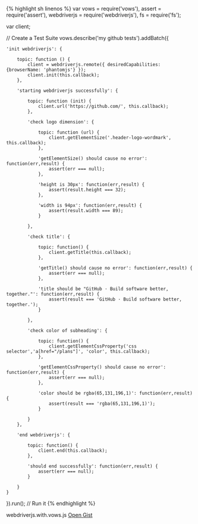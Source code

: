 {% highlight sh linenos %}
var vows = require('vows'),
    assert = require('assert'),
    webdriverjs = require('webdriverjs'),
    fs = require('fs');
 
var client;
 
// Create a Test Suite
vows.describe('my github tests').addBatch({
 
    'init webdriverjs': {
 
        topic: function () {
            client = webdriverjs.remote({ desiredCapabilities: {browserName: 'phantomjs'} });
            client.init(this.callback);
        },
 
        'starting webdriverjs successfully': {
 
            topic: function (init) {
                client.url('https://github.com/', this.callback);
            },
 
            'check logo dimension': {
 
                topic: function (url) {
                    client.getElementSize('.header-logo-wordmark', this.callback);
                },
 
                'getElementSize() should cause no error': function(err,result) {
                    assert(err === null);
                },
 
                'height is 30px': function(err,result) {
                    assert(result.height === 32);
                },
 
                'width is 94px': function(err,result) {
                    assert(result.width === 89);
                }
 
            },
 
            'check title': {
 
                topic: function() {
                    client.getTitle(this.callback);
                },
 
                'getTitle() should cause no error': function(err,result) {
                    assert(err === null);
                },
 
                'title should be "GitHub · Build software better, together."': function(err,result) {
                    assert(result === 'GitHub · Build software better, together.');
                }
 
            },
 
            'check color of subheading': {
 
                topic: function() {
                    client.getElementCssProperty('css selector','a[href="/plans"]', 'color', this.callback);
                },
 
                'getElementCssProperty() should cause no error': function(err,result) {
                    assert(err === null);
                },
 
                'color should be rgba(65,131,196,1)': function(err,result) {
                    assert(result === 'rgba(65,131,196,1)');
                }
 
            }
        },
 
        'end webdriverjs': {
 
            topic: function() {
                client.end(this.callback);
            },
 
            'should end successfully': function(err,result) {
                assert(err === null);
            }
 
        }
    }
 
}).run(); // Run it
{% endhighlight %}
<footer>webdriverjs.with.vows.js <a href="https://gist.github.com/christian-bromann/6416899" target="_blank">Open Gist</a></footer>